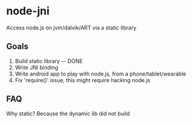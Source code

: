 # node-jni
Access node.js on jvm/dalvik/ART via a static library

Goals
-----
1. Build static library -- DONE
2. Write JNI binding
3. Write android app to play with node.js, from a phone/tablet/wearable
4. Fix 'require()' issue, this might require hacking node.js

FAQ
---

Why static?
  Because the dynamic lib did not build





